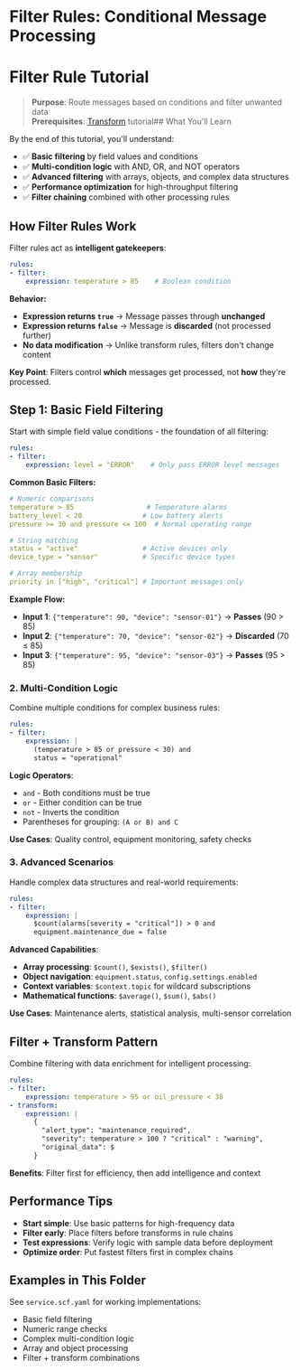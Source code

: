 # Filter Rules: Conditional Message Processing

# Filter Rule Tutorial

> **Purpose**: Route messages based on conditions and filter unwanted data  
> **Prerequisites**: [Transform](../01_transform/) tutorial## What You'll Learn

By the end of this tutorial, you'll understand:
- ✅ **Basic filtering** by field values and conditions
- ✅ **Multi-condition logic** with AND, OR, and NOT operators
- ✅ **Advanced filtering** with arrays, objects, and complex data structures
- ✅ **Performance optimization** for high-throughput filtering
- ✅ **Filter chaining** combined with other processing rules

## How Filter Rules Work

Filter rules act as **intelligent gatekeepers**:

```yaml
rules:
- filter:
    expression: temperature > 85    # Boolean condition
```

**Behavior:**
- **Expression returns `true`** → Message passes through **unchanged**
- **Expression returns `false`** → Message is **discarded** (not processed further)  
- **No data modification** → Unlike transform rules, filters don't change content

**Key Point**: Filters control **which** messages get processed, not **how** they're processed.

## Step 1: Basic Field Filtering

Start with simple field value conditions - the foundation of all filtering:

```yaml
rules:
- filter:
    expression: level = "ERROR"    # Only pass ERROR level messages
```

**Common Basic Filters:**
```yaml
# Numeric comparisons
temperature > 85                  # Temperature alarms
battery_level < 20               # Low battery alerts
pressure >= 30 and pressure <= 100  # Normal operating range

# String matching  
status = "active"                # Active devices only
device_type = "sensor"           # Specific device types

# Array membership
priority in ["high", "critical"] # Important messages only
```

**Example Flow:**
- **Input 1**: `{"temperature": 90, "device": "sensor-01"}` → **Passes** (90 > 85)
- **Input 2**: `{"temperature": 70, "device": "sensor-02"}` → **Discarded** (70 ≤ 85)
- **Input 3**: `{"temperature": 95, "device": "sensor-03"}` → **Passes** (95 > 85)

### 2. Multi-Condition Logic

Combine multiple conditions for complex business rules:

```yaml
rules:
- filter:
    expression: |
      (temperature > 85 or pressure < 30) and 
      status = "operational"
```

**Logic Operators**:
- `and` - Both conditions must be true
- `or` - Either condition can be true
- `not` - Inverts the condition
- Parentheses for grouping: `(A or B) and C`

**Use Cases**: Quality control, equipment monitoring, safety checks

### 3. Advanced Scenarios

Handle complex data structures and real-world requirements:

```yaml
rules:
- filter:
    expression: |
      $count(alarms[severity = "critical"]) > 0 and
      equipment.maintenance_due = false
```

**Advanced Capabilities**:
- **Array processing**: `$count()`, `$exists()`, `$filter()`
- **Object navigation**: `equipment.status`, `config.settings.enabled`
- **Context variables**: `$context.topic` for wildcard subscriptions
- **Mathematical functions**: `$average()`, `$sum()`, `$abs()`

**Use Cases**: Maintenance alerts, statistical analysis, multi-sensor correlation

## Filter + Transform Pattern

Combine filtering with data enrichment for intelligent processing:

```yaml
rules:
- filter:
    expression: temperature > 95 or oil_pressure < 30
- transform:
    expression: |
      {
        "alert_type": "maintenance_required",
        "severity": temperature > 100 ? "critical" : "warning",
        "original_data": $
      }
```

**Benefits**: Filter first for efficiency, then add intelligence and context

## Performance Tips

- **Start simple**: Use basic patterns for high-frequency data
- **Filter early**: Place filters before transforms in rule chains
- **Test expressions**: Verify logic with sample data before deployment
- **Optimize order**: Put fastest filters first in complex chains

## Examples in This Folder

See `service.scf.yaml` for working implementations:
- Basic field filtering
- Numeric range checks  
- Complex multi-condition logic
- Array and object processing
- Filter + transform combinations
